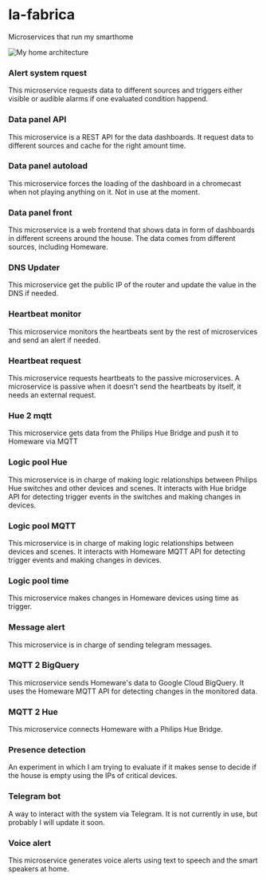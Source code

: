 # la-fabrica
Microservices that run my smarthome

![My home architecture](https://assets.enriquegomez.me/Arquitectura-La-fabrica.jpg)

### Alert system rquest

This microservice requests data to different sources and triggers either visible or audible alarms if one evaluated condition happend.

### Data panel API

This microservice is a REST API for the data dashboards. It request data to different sources and cache for the right amount time.

### Data panel autoload

This microservice forces the loading of the dashboard in a chromecast when not playing anything on it. Not in use at the moment.

### Data panel front

This microservice is a web frontend that shows data in form of dashboards in different screens around the house. The data comes from different sources, including Homeware.

### DNS Updater

This microservice get the public IP of the router and update the value in the DNS if needed.

### Heartbeat monitor

This microservice monitors the heartbeats sent by the rest of microservices and send an alert if needed.

### Heartbeat request

This microservice requests heartbeats to the passive microservices. A microservice is passive when it doesn't send the heartbeats by itself, it needs an external request.

### Hue 2 mqtt

This microservice gets data from the Philips Hue Bridge and push it to Homeware via MQTT

### Logic pool Hue

This microservice is in charge of making logic relationships between Philips Hue switches and other devices and scenes. It interacts with Hue bridge API for detecting trigger events in the switches and making changes in devices.

### Logic pool MQTT

This microservice is in charge of making logic relationships between devices and scenes. It interacts with Homeware MQTT API for detecting trigger events and making changes in devices.

### Logic pool time

This microservice makes changes in Homeware devices using time as trigger.

### Message alert

This microservice is in charge of sending telegram messages.

### MQTT 2 BigQuery

This microservice sends Homeware's data to Google Cloud BigQuery. It uses the Homeware MQTT API for detecting changes in the monitored data.

### MQTT 2 Hue

This microservice connects Homeware with a Philips Hue Bridge.

### Presence detection

An experiment in which I am trying to evaluate if it makes sense to decide if the house is empty using the IPs of critical devices.

### Telegram bot

A way to interact with the system via Telegram. It is not currently in use, but probably I will update it soon.

### Voice alert

This microservice generates voice alerts using text to speech and the smart speakers at home.